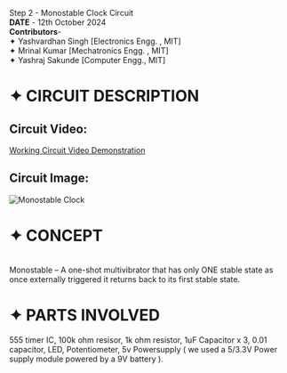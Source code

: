 Step 2 - Monostable Clock Circuit
<br>
**DATE** - 12th October 2024 
<br>
**Contributors**- <br>
✦ Yashvardhan Singh [Electronics Engg. , MIT] <br>
✦ Mrinal Kumar [Mechatronics Engg. , MIT] <br>
✦ Yashraj Sakunde [Computer Engg., MIT]<br>

# ✦ CIRCUIT DESCRIPTION
## Circuit Video:
[Working Circuit Video Demonstration](https://youtube.com/shorts/OJ7SDyFAYuA?si=gvF56Jq3z6rS4kvV)
<br> 

## Circuit Image:
![Monostable Clock](https://i.ibb.co/7VGMz5q/monostable.jpg)

# ✦ CONCEPT
<br>
Monostable – A one-shot multivibrator that has only ONE stable state as once externally triggered it returns back to its first stable state.

# ✦ PARTS INVOLVED

555 timer IC,
100k ohm resisor, 
1k ohm resistor,
1uF Capacitor x 3,
0.01 capacitor,
LED,
Potentiometer,
5v Powersupply ( we used a 5/3.3V Power supply module powered by a 9V battery ).
